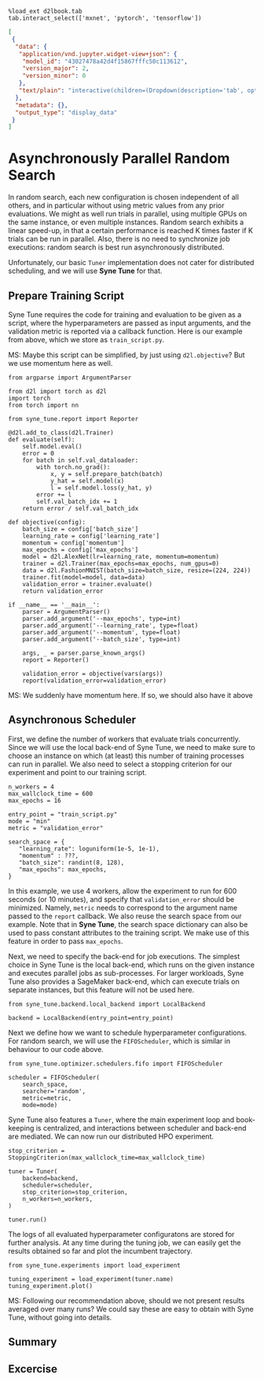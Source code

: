 ```{.python .input  n=1}
%load_ext d2lbook.tab
tab.interact_select(['mxnet', 'pytorch', 'tensorflow'])
```

```{.json .output n=1}
[
 {
  "data": {
   "application/vnd.jupyter.widget-view+json": {
    "model_id": "43027478a42d4f15867fffc50c113612",
    "version_major": 2,
    "version_minor": 0
   },
   "text/plain": "interactive(children=(Dropdown(description='tab', options=('mxnet', 'pytorch', 'tensorflow'), value=None), Out\u2026"
  },
  "metadata": {},
  "output_type": "display_data"
 }
]
```

# Asynchronously Parallel Random Search

In random search, each new configuration is chosen independent of all others, and
in particular without using metric values from any prior evaluations. We might as
well run trials in parallel, using multiple GPUs on the same instance, or even
multiple instances. Random search exhibits a linear speed-up, in that a certain
performance is reached K times faster if K trials can be run in parallel. Also,
there is no need to synchronize job executions: random search is best run
asynchronously distributed.

Unfortunately, our basic `Tuner` implementation does not cater for distributed
scheduling, and we will use **Syne Tune** for that.

## Prepare Training Script

Syne Tune requires the code for training and evaluation to be given as a script,
where the hyperparameters are passed as input arguments, and the validation metric
is reported via a callback function. Here is our example from above, which we
store as `train_script.py`.

MS: Maybe this script can be simplified, by just using `d2l.objective`? But we
use momentum here as well.

```{.python .input}
from argparse import ArgumentParser

from d2l import torch as d2l
import torch
from torch import nn

from syne_tune.report import Reporter

@d2l.add_to_class(d2l.Trainer)
def evaluate(self):
    self.model.eval()
    error = 0
    for batch in self.val_dataloader:
        with torch.no_grad():
            x, y = self.prepare_batch(batch)
            y_hat = self.model(x)
            l = self.model.loss(y_hat, y)
        error += l
        self.val_batch_idx += 1
    return error / self.val_batch_idx

def objective(config):
    batch_size = config['batch_size']
    learning_rate = config['learning_rate']
    momentum = config['momentum']
    max_epochs = config['max_epochs']
    model = d2l.AlexNet(lr=learning_rate, momentum=momentum)
    trainer = d2l.Trainer(max_epochs=max_epochs, num_gpus=0)
    data = d2l.FashionMNIST(batch_size=batch_size, resize=(224, 224))
    trainer.fit(model=model, data=data)
    validation_error = trainer.evaluate()
    return validation_error    

if __name__ == '__main__':
    parser = ArgumentParser()
    parser.add_argument('--max_epochs', type=int)
    parser.add_argument('--learning_rate', type=float)
    parser.add_argument('--momentum', type=float)
    parser.add_argument('--batch_size', type=int)

    args, _ = parser.parse_known_args()
    report = Reporter()

    validation_error = objective(vars(args))
    report(validation_error=validation_error)
```

MS: We suddenly have momentum here. If so, we should also have it above

## Asynchronous Scheduler

First, we define the number of workers that evaluate trials concurrently. Since
we will use the local back-end of Syne Tune, we need to make sure to choose an
instance on which (at least) this number of training processes can run in
parallel. We also need to select a stopping criterion for our experiment and point
to our training script.

```{.python .input  n=6}
n_workers = 4
max_wallclock_time = 600
max_epochs = 16

entry_point = "train_script.py"
mode = "min"
metric = "validation_error"

search_space = {
   "learning_rate": loguniform(1e-5, 1e-1),
   "momentum" : ???,
   "batch_size": randint(8, 128),
   "max_epochs": max_epochs,
}
```

In this example, we use 4 workers, allow the experiment to run for 600 seconds (or
10 minutes), and specify that `validation_error` should be minimized. Namely, `metric` needs
to correspond to the argument name passed to the `report` callback. We also reuse
the search space from our example. Note that in **Syne Tune**, the search space
dictionary can also be used to pass constant attributes to the training script.
We make use of this feature in order to pass `max_epochs`.

Next, we need to specify the back-end for job executions. The simplest choice in Syne
Tune is the local back-end, which runs on the given instance and executes parallel jobs
as sub-processes. For larger workloads, Syne Tune also provides a SageMaker back-end,
which can execute trials on separate instances, but this feature will not be used here.

```{.python .input  n=7}
from syne_tune.backend.local_backend import LocalBackend

backend = LocalBackend(entry_point=entry_point)
```

Next we define how we want to schedule hyperparameter configurations. For random search,
we will use the `FIFOScheduler`, which is similar in behaviour to our code above.

```{.python .input  n=4}
from syne_tune.optimizer.schedulers.fifo import FIFOScheduler

scheduler = FIFOScheduler(
    search_space,
    searcher='random',
    metric=metric,
    mode=mode)
```

Syne Tune also features a `Tuner`, where the main experiment loop and book-keeping is
centralized, and interactions between scheduler and back-end are mediated. We can now
run our distributed HPO experiment.

```{.python .input  n=4}
stop_criterion = StoppingCriterion(max_wallclock_time=max_wallclock_time)

tuner = Tuner(
    backend=backend,
    scheduler=scheduler,
    stop_criterion=stop_criterion,
    n_workers=n_workers,
)

tuner.run()
```

The logs of all evaluated hyperparameter configuratons are stored for further
analysis. At any time during the tuning job, we can easily get the results
obtained so far and plot the incumbent trajectory.

```{.python .input}
from syne_tune.experiments import load_experiment

tuning_experiment = load_experiment(tuner.name)
tuning_experiment.plot()
```

MS: Following our recommendation above, should we not present results averaged
over many runs? We could say these are easy to obtain with Syne Tune, without
going into details.

## Summary

## Excercise
